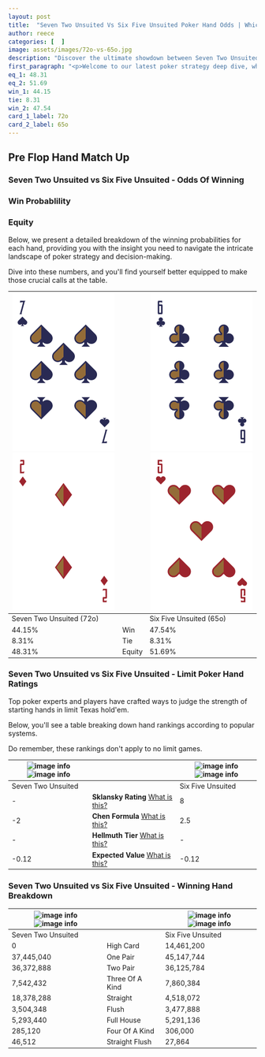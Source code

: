 ```yaml
---
layout: post
title:  "Seven Two Unsuited Vs Six Five Unsuited Poker Hand Odds | Which Is The Better Hand In Poker? A Complete Guide"
author: reece
categories: [  ]
image: assets/images/72o-vs-65o.jpg
description: "Discover the ultimate showdown between Seven Two Unsuited and Six Five Unsuited in poker! Uncover the odds, strategies, and scenarios where one hand triumphs over the other. Get ready to up your poker game with this thrilling analysis."
first_paragraph: "<p>Welcome to our latest poker strategy deep dive, where we're pitting two distinct hands against each other in a high-stakes showdown: Seven Two Unsuited vs Six Five Unsuited.</p><p>In the dynamic world of poker, every decision counts, and knowing which hand holds the upper hand is key to your success at the table.</p><p>In this article, we'll dissect these two hands, explore the scenarios where one dominates the other, and equip you with the knowledge to make strategic choices that can tip the odds in your favor.</p><p>Get ready to unravel the intriguing dynamics of these poker hands and elevate your game to new heights.</p>"
eq_1: 48.31
eq_2: 51.69
win_1: 44.15
tie: 8.31
win_2: 47.54
card_1_label: 72o
card_2_label: 65o
---
```




[comment]: # (sp0)

## Pre Flop Hand Match Up

<div class="table hand-ratings" markdown="1"> 



### Seven Two Unsuited vs Six Five Unsuited - Odds Of Winning


  
<div class="row graphs"> 
<div class="col-lg-6">
    <h3>Win Probablility</h3>
    <canvas id="WinChart"></canvas>
</div>
<div class="col-lg-6">
    <h3>Equity</h3>
    <canvas id="EquityChart"></canvas>
</div>
</div>

  Below, we present a detailed breakdown of the winning probabilities for each hand, providing you with the insight you need to navigate the intricate landscape of poker strategy and decision-making. 

Dive into these numbers, and you'll find yourself better equipped to make those crucial calls at the table.


    
| ![image info](assets/images/hand1/7.png) ![image info](assets/images/hand1/2o.png) |  | ![image info](assets/images/hand2/6.png) ![image info](assets/images/hand2/5o.png) |
| -------- | -------- | -------- |
| Seven Two Unsuited (72o) |  | Six Five Unsuited (65o) |
| 44.15% | Win | 47.54% |
| 8.31% | Tie | 8.31% |
| 48.31% | Equity | 51.69% |




[comment]: # (sp1)



### Seven Two Unsuited vs Six Five Unsuited - Limit Poker Hand Ratings

Top poker experts and players have crafted ways to judge the strength of starting hands in limit Texas hold'em. 

Below, you'll see a table breaking down hand rankings according to popular systems. 

Do remember, these rankings don't apply to no limit games.


    
| ![image info](https://www.riverpairs.com/assets/images/hand1/7.png) ![image info](https://www.riverpairs.com/assets/images/hand1/2o.png) |  | ![image info](https://www.riverpairs.com/assets/images/hand2/6.png) ![image info](https://www.riverpairs.com/assets/images/hand2/5o.png) |
| -------- | -------- | -------- |
| Seven Two Unsuited |  | Six Five Unsuited |
| - | **Sklansky Rating** [What is this?](/sklansky-rating-explained) | 8 |
| -2 | **Chen Formula** [What is this?](/chen-formula-explained) | 2.5 |
| - | **Hellmuth Tier** [What is this?](/Hellmuth-tier-explained) | - |
| -0.12 | **Expected Value** [What is this?](/expected-value-explained) | -0.12 |




[comment]: # (sp2)



### Seven Two Unsuited vs Six Five Unsuited - Winning Hand Breakdown


    
| ![image info](https://www.riverpairs.com/assets/images/hand1/7.png) ![image info](https://www.riverpairs.com/assets/images/hand1/2o.png) |  | ![image info](https://www.riverpairs.com/assets/images/hand2/6.png) ![image info](https://www.riverpairs.com/assets/images/hand2/5o.png) |
| -------- | -------- | -------- |
| Seven Two Unsuited |  | Six Five Unsuited |
| 0 | High Card | 14,461,200 |
| 37,445,040 | One Pair | 45,147,744 |
| 36,372,888 | Two Pair | 36,125,784 |
| 7,542,432 | Three Of A Kind | 7,860,384 |
| 18,378,288 | Straight | 4,518,072 |
| 3,504,348 | Flush | 3,477,888 |
| 5,293,440 | Full House | 5,291,136 |
| 285,120 | Four Of A Kind | 306,000 |
| 46,512 | Straight Flush | 27,864 |




[comment]: # (sp3)



</div>

[comment]: # (sp4)



[comment]: # (sp5)

